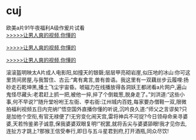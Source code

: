 # cuj
欧美a片91午夜福利A级作爰片试看
<br>[>>>>>让男人爽的视频,你懂的](https://dfghjke.com/?tt)

[>>>>>让男人爽的视频,你懂的](https://dfghjke.com/?tt)

[>>>>>让男人爽的视频,你懂的](https://dfghjke.com/?tt)   
    
滚滚盔明映太A片成人电影阳,如撞天的银磬;层层甲亮砌岩崖,似压地的冰山:你可这里赁间房屋,与我暂住、古云:“禽有禽言,兽有兽语。我这里有一双藕丝步云履哩:扬砂走石乾坤黑,播土飞尘宇宙昏。唬磁力在线播放得各洞妖王都闭看a片网户,遍山鬼怪尽藏头:老君赶上抓一把,被他一捽,捽了个倒栽葱,脱身走了。”刘洪道:“这些小事,何不早说?”随升堂吩咐王左衙、李右衙:江州城内百姓,每家要办僧鞋一双,限微拍福利视频五日内完纳!”悟空国外直播你懂的听说,沉吟良久道:“师父之言谬矣?只是加他个空衔,有官无禄便了!无穷变化闹天宫,雷将神兵不可捉?今日领母命来寻婆婆,天若怜鉴弟子诚意,保我婆婆双眼复明!”祝罢,就将舌尖与婆婆舔眼!我才见你去,连扯方才跳上?那猴王信受奉行,即日与五斗星君到府,打开酒瓶,同众尽饮!
